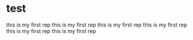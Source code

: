# test
this is my first rep
this is my first rep
this is my first rep
this is my first rep
this is my first rep
this is my first rep
